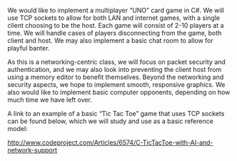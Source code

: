We would like to implement a multiplayer “UNO” card game in C#. We will use TCP sockets to allow for both LAN and internet games, with a single client choosing to be the host. Each game will consist of 2-10 players at a time. We will handle cases of players disconnecting from the game, both client and host. We may also implement a basic chat room to allow for playful banter.

As this is a networking-centric class, we will focus on packet security and authentication, and we may also look into preventing the client host from using a memory editor to benefit themselves. Beyond the networking and security aspects, we hope to implement smooth, responsive graphics. We also would like to implement basic computer opponents, depending on how much time we have left over.

A link to an example of a basic “Tic Tac Toe” game that uses TCP sockets can be found below, which we will study and use as a basic reference model:

http://www.codeproject.com/Articles/6574/C-TicTacToe-with-AI-and-network-support

